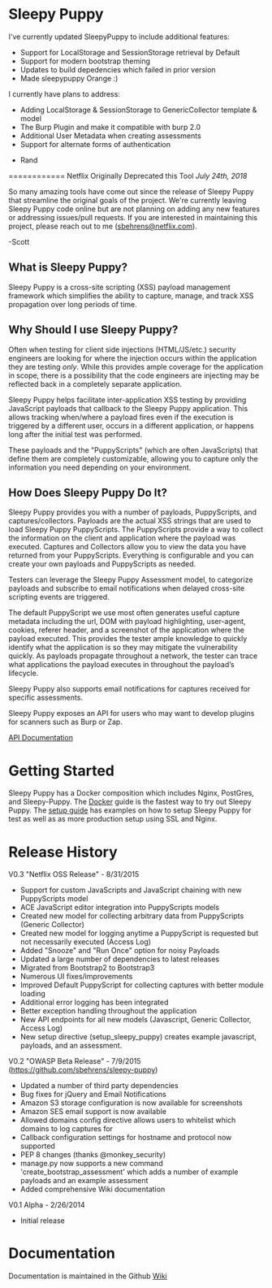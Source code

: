 
# Sleepy Puppy #

I've currently updated SleepyPuppy to include additional features:
* Support for LocalStorage and SessionStorage retrieval by Default
* Support for modern bootstrap theming
* Updates to build depedencies which failed in prior version
* Made sleepypuppy Orange :)

I currently have plans to address:
* Adding LocalStorage & SessionStorage to GenericCollector template & model
* The Burp Plugin and make it compatible with burp 2.0
* Additional User Metadata when creating assessments
* Support for alternate forms of authentication

- Rand

============
Netflix Originally Deprecated this Tool
*July 24th, 2018*


So many amazing tools have come out since the release of Sleepy Puppy that streamline the original goals of the project.  We're currently leaving Sleepy Puppy code online but are not planning on adding any new features or addressing issues/pull requests.  If you are interested in maintaining this project, please reach out to me (sbehrens@netflix.com).

-Scott 



## What is Sleepy Puppy? ##

Sleepy Puppy is a cross-site scripting (XSS) payload management framework which simplifies the ability to capture, manage, and track XSS propagation over long periods of time.


## Why Should I use Sleepy Puppy? ##
Often when testing for client side injections (HTML/JS/etc.) security engineers are looking for where the injection occurs within the application they are testing *only*.  While this provides ample coverage for the application in scope, there is a possibility that the code engineers are injecting may be reflected back in a completely separate application.

Sleepy Puppy helps facilitate inter-application XSS testing by providing JavaScript payloads that callback to the Sleepy Puppy application. This allows tracking when/where a payload fires even if the execution is triggered by a different user, occurs in a different application, or happens long after the initial test was performed.

These payloads and the "PuppyScripts" (which are often JavaScripts) that define them are completely customizable, allowing you to capture only the information you need depending on your environment.


## How Does Sleepy Puppy Do It? ##
Sleepy Puppy provides you with a number of payloads, PuppyScripts, and captures/collectors.  Payloads are the actual XSS strings that are used to load Sleepy Puppy PuppyScripts.  The PuppyScripts provide a way to collect the information on the client and application where the payload was executed.  Captures and Collectors allow you to view the data you have returned from your PuppyScripts.  Everything is configurable and you can create your own payloads and PuppyScripts as needed.

Testers can leverage the Sleepy Puppy Assessment model, to categorize payloads and subscribe to email notifications when delayed cross-site scripting events are triggered.

The default PuppyScript we use most often generates useful capture metadata including the url, DOM with payload highlighting, user-agent, cookies, referer header, and a screenshot of the application where the payload executed.  This provides the tester ample knowledge to quickly identify what the application is so they may mitigate the vulnerability quickly.  As payloads propagate throughout a network, the tester can trace what applications the payload executes in throughout the payload’s lifecycle.

Sleepy Puppy also supports email notifications for captures received for specific assessments.

Sleepy Puppy exposes an API for users who may want to develop plugins for scanners such as Burp or Zap.

[API Documentation](https://github.com/netflix/sleepy-puppy/wiki/API)

# Getting Started #
Sleepy Puppy has a Docker composition which includes Nginx, PostGres, and Sleepy-Puppy.  The [Docker](https://github.com/netflix/sleepy-puppy/wiki/docker) guide is the fastest way to try out Sleepy Puppy.  The [setup guide](https://github.com/netflix/sleepy-puppy/wiki/setup) has examples on how to setup Sleepy Puppy for test as well as as more production setup using SSL and Nginx.  

# Release History #
V0.3 "Netflix OSS Release" - 8/31/2015
* Support for custom JavaScripts and JavaScript chaining with new PuppyScripts model
* ACE JavaScript editor integration into PuppyScripts models
* Created new model for collecting arbitrary data from PuppyScripts (Generic Collector)
* Created new model for logging anytime a PuppyScript is requested but not necessarily executed (Access Log)
* Added "Snooze" and "Run Once" option for noisy Payloads
* Updated a large number of dependencies to latest releases
* Migrated from Bootstrap2 to Bootstrap3
* Numerous UI fixes/improvements
* Improved Default PuppyScript for collecting captures with better module loading
* Additional error logging has been integrated
* Better exception handling throughout the application
* New API endpoints for all new models (Javascript, Generic Collector, Access Log)
* New setup directive (setup_sleepy_puppy) creates example javascript, payloads, and an assessment.

V0.2 "OWASP Beta Release" - 7/9/2015 (https://github.com/sbehrens/sleepy-puppy)
* Updated a number of third party dependencies
* Bug fixes for jQuery and Email Notifications
* Amazon S3 storage configuration is now available for screenshots
* Amazon SES email support is now available
* Allowed domains config directive allows users to whitelist which domains to log captures for
* Callback configuration settings for hostname and protocol now supported
* PEP 8 changes (thanks @monkey_security)
* manage.py now supports a new command 'create_bootstrap_assessment' which adds a number of example payloads and an example assessment
* Added comprehensive Wiki documentation

V0.1 Alpha - 2/26/2014
* Initial release

# Documentation #
Documentation is maintained in the Github [Wiki](https://github.com/netflix/sleepy-puppy/wiki)
